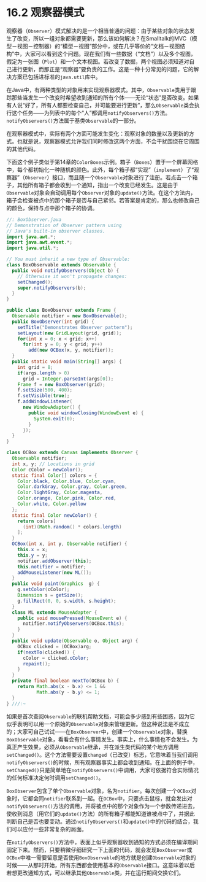 # 16.2 观察器模式

观察器（`Observer`）模式解决的是一个相当普通的问题：由于某些对象的状态发生了改变，所以一组对象都需要更新，那么该如何解决？在Smalltalk的MVC（模型－视图－控制器）的“模型－视图”部分中，或在几乎等价的“文档－视图结构”中，大家可以看到这个问题。现在我们有一些数据（“文档”）以及多个视图，假定为一张图（`Plot`）和一个文本视图。若改变了数据，两个视图必须知道对自己进行更新，而那正是“观察器”要负责的工作。这是一种十分常见的问题，它的解决方案已包括进标准的`java.util`库中。

在Java中，有两种类型的对象用来实现观察器模式。其中，`Observable`类用于跟踪那些当发生一个改变时希望收到通知的所有个体——无论“状态”是否改变。如果有人说“好了，所有人都要检查自己，并可能要进行更新”，那么`Observable`类会执行这个任务——为列表中的每个“人”都调用`notifyObservers()`方法。`notifyObservers()`方法属于基类`Observable`的一部分。

在观察器模式中，实际有两个方面可能发生变化：观察对象的数量以及更新的方式。也就是说，观察器模式允许我们同时修改这两个方面，不会干扰围绕在它周围的其他代码。

下面这个例子类似于第14章的`ColorBoxes`示例。箱子（`Boxes`）置于一个屏幕网格中，每个都初始化一种随机的颜色。此外，每个箱子都“实现”（`implement`）了“观察器”（`Observer`）接口，而且随一个`Observable`对象进行了注册。若点击一个箱子，其他所有箱子都会收到一个通知，指出一个改变已经发生。这是由于`Observable`对象会自动调用每个`Observer`对象的`update()`方法。在这个方法内，箱子会检查被点中的那个箱子是否与自己紧邻。若答案是肯定的，那么也修改自己的颜色，保持与点中那个箱子的协调。

```java
//: BoxObserver.java
// Demonstration of Observer pattern using
// Java's built-in observer classes.
import java.awt.*;
import java.awt.event.*;
import java.util.*;

// You must inherit a new type of Observable:
class BoxObservable extends Observable {
  public void notifyObservers(Object b) {
    // Otherwise it won't propagate changes:
    setChanged();
    super.notifyObservers(b);
  }
}

public class BoxObserver extends Frame {
  Observable notifier = new BoxObservable();
  public BoxObserver(int grid) {
    setTitle("Demonstrates Observer pattern");
    setLayout(new GridLayout(grid, grid));
    for(int x = 0; x < grid; x++)
      for(int y = 0; y < grid; y++)
        add(new OCBox(x, y, notifier));
  }   
  public static void main(String[] args) {
    int grid = 8;
    if(args.length > 0)
      grid = Integer.parseInt(args[0]);
    Frame f = new BoxObserver(grid);
    f.setSize(500, 400);
    f.setVisible(true);
    f.addWindowListener(
      new WindowAdapter() {
        public void windowClosing(WindowEvent e) {
          System.exit(0);
        }
      });
  }
}

class OCBox extends Canvas implements Observer {
  Observable notifier;
  int x, y; // Locations in grid
  Color cColor = newColor();
  static final Color[] colors = {
    Color.black, Color.blue, Color.cyan,
    Color.darkGray, Color.gray, Color.green,
    Color.lightGray, Color.magenta,
    Color.orange, Color.pink, Color.red,
    Color.white, Color.yellow
  };
  static final Color newColor() {
    return colors[
      (int)(Math.random() * colors.length)
    ];
  }
  OCBox(int x, int y, Observable notifier) {
    this.x = x;
    this.y = y;
    notifier.addObserver(this);
    this.notifier = notifier;
    addMouseListener(new ML());
  }
  public void paint(Graphics  g) {
    g.setColor(cColor);
    Dimension s = getSize();
    g.fillRect(0, 0, s.width, s.height);
  }
  class ML extends MouseAdapter {
    public void mousePressed(MouseEvent e) {
      notifier.notifyObservers(OCBox.this);
    }
  }
  public void update(Observable o, Object arg) {
    OCBox clicked = (OCBox)arg;
    if(nextTo(clicked)) {
      cColor = clicked.cColor;
      repaint();
    }
  }
  private final boolean nextTo(OCBox b) {
    return Math.abs(x - b.x) <= 1 &&
           Math.abs(y - b.y) <= 1;
  }
} ///:~
```

如果是首次查阅`Observable`的联机帮助文档，可能会多少感到有些困惑，因为它似乎表明可以用一个原始的`Observable`对象来管理更新。但这种说法是不成立的；大家可自己试试——在`BoxObserver`中，创建一个`Observable`对象，替换`BoxObservable`对象，看看会有什么事情发生。事实上，什么事情也不会发生。为真正产生效果，必须从`Observable`继承，并在派生类代码的某个地方调用`setChanged()`。这个方法需要设置`changed`（已改变）标志，它意味着当我们调用`notifyObservers()`的时候，所有观察器事实上都会收到通知。在上面的例子中，`setChanged()`只是简单地在`notifyObservers()`中调用，大家可依据符合实际情况的任何标准决定何时调用`setChanged()`。

`BoxObserver`包含了单个`Observable`对象，名为`notifier`。每次创建一个`OCBox`对象时，它都会同`notifier`联系到一起。在`OCBox`中，只要点击鼠标，就会发出对`notifyObservers()`方法的调用，并将被点中的那个对象作为一个参数传递进去，使收到消息（用它们的`update()`方法）的所有箱子都能知道谁被点中了，并据此判断自己是否也要变动。通过`notifyObservers()`和`update()`中的代码的结合，我们可以应付一些非常复杂的局面。

在`notifyObservers()`方法中，表面上似乎观察器收到通知的方式必须在编译期间固定下来。然而，只要稍微仔细研究一下上面的代码，就会发现`BoxObserver`或`OCBox`中唯一需要留意是否使用`BoxObservable`的地方就是创建`Observable`对象的时候——从那时开始，所有东西都会使用基本的`Observable`接口。这意味着以后若想更改通知方式，可以继承其他`Observable`类，并在运行期间交换它们。

